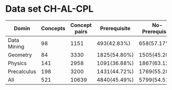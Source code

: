 # Data set **CH-AL-CPL**

| Domin     | Concepts | Concept pairs | Prerequisite  | No-Prerequisite  | Training | Testing |
| -------- | -------- | ---------- | -------------- | ---------------- | ---------- | ---------- |
| Data Mining | 98       | 1151       | 493(42.83%)    | 658(57.17%)      | 921        | 230        |
| Geometry   | 84       | 3330       | 1825(54.80%)   | 1505(45.20%)     | 2664       | 666        |
| Physics   | 141      | 2958       | 1091(36.88%)   | 1867(63.12%)     | 2366       | 592        |
| Precalculus   | 198      | 3200       | 1431(44.72%)   | 1769(55.28%)     | 2560       | 640        |
| All     | 521      | 10639      | 4840(45.49%)   | 5799(54.51%)     | 8511       | 2128       |


